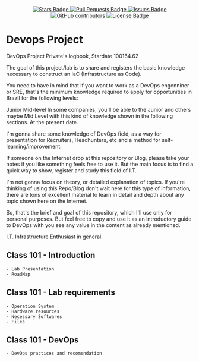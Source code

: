 <center>
<a href="https://github.com/roberli/devops-lab1/stargazers">
	<img src="https://img.shields.io/github/stars/roberli/devops-lab1" alt="Stars Badge"/>
</a>
<a href="https://github.com/roberli/devops-lab1/pulls">
	<img src="https://img.shields.io/github/issues-pr/roberli/devops-lab1" alt="Pull Requests Badge"/>
</a>
<a href="https://github.com/roberli/devops-lab1/issues">
	<img src="https://img.shields.io/github/issues/roberli/devops-lab1" alt="Issues Badge"/>
</a>
<a href="https://github.com/roberli/devops-lab1/graphs/contributors">
	<img alt="GitHub contributors" src="https://img.shields.io/github/contributors/roberli/devops-lab1?color=2b9348">
</a>
<a href="https://github.com/roberli/devops-lab1/blob/master/LICENSE">
	<img src="https://img.shields.io/github/license/roberli/devops-lab1?color=2b9348" alt="License Badge"/>
</a>

</center>

# Devops Project
DevOps Project
Private's logbook, Stardate 100164.62

The goal of this project/lab is to share and registers the basic knowledge necessary to construct an IaC (Infrastructure as Code).

You need to have in mind that if you want to work as a DevOps engenniner or SRE, that's the minimum knowledge required to apply for opportunities in Brazil for the following levels:

Junior
Mid-level
In some companies, you'll be able to the Junior and others maybe Mid Level with this kind of knowledge shown in the following sections. At the present date.

I'm gonna share some knowledge of DevOps field, as a way for presentation for Recruiters, Headhunters, etc and a method for self-learning/improvement.

If someone on the Internet drop at this repository or Blog, please take your notes if you like something feels free to use it. But the main focus is to find a quick way to show, register and study this field of I.T.

I'm not gonna focus on theory, or detailed explanation of topics. If you're thinking of using this Repo/Blog don't wait here for this type of information, there are tons of excellent material to learn in detail and depth about any topic shown here on the Internet.

So, that's the brief and goal of this repository, which I'll use only for personal purposes. But feel free to copy and use it as an introductory guide to DevOps with you see any value in the content as already mentioned.

I.T. Infrastructure Enthusiast in general.

## Class 101 -  Introduction
	- Lab Presentation
	- RoadMap

## Class 101 -  Lab requirements
    - Operation System
    - Hardware resources
    - Necessary Softwares
    - Files

## Class 101 - DevOps
	- DevOps practices and recomendation
